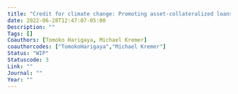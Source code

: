 ```yaml
---
title: "Credit for climate change: Promoting asset-collateralized loans for water tanks"
date: 2022-06-28T12:47:07-05:00
Description: ""
Tags: []
Coauthors: [Tomoko Harigaya, Michael Kremer]
coauthorcodes: ["TomokoHarigaya","Michael Kremer"]
Status: "WIP"
Statuscode: 3
Link: ""
Journal: ""
Year: ""
---
```

